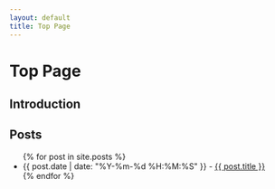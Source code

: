 ```yaml
---
layout: default
title: Top Page
---
```


# Top Page
## Introduction

## Posts
<ul>
    {% for post in site.posts %}
        <li>
            {{ post.date | date: "%Y-%m-%d %H:%M:%S" }} - <a href="{{ post.url | absolute_url }}">{{ post.title }}</a>
        </li>
    {% endfor %}
</ul>
